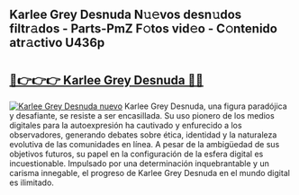 ## Karlee Grey Desnuda N𝚞𝚎vos desn𝚞dos filtr𝚊dos - Parts-PmZ F𝚘tos vid𝚎o - C𝚘ntenido atr𝚊ctivo U436p

# <h2><a href="http://mb81as.tromn.icu/?c=Karlee+Grey+Desnuda">🔗👉👉👉 Karlee Grey Desnuda 🔗🔗</a></h2>

[![Karlee Grey Desnuda nuevo](https://i.imgur.com/pEAQMta.gif)](http://mb81as.tromn.icu/?c=Karlee+Grey+Desnuda)
Karlee Grey Desnuda, una figura paradójica y desafiante, se resiste a ser encasillada. Su uso pionero de los medios digitales para la autoexpresión ha cautivado y enfurecido a los observadores, generando debates sobre ética, identidad y la naturaleza evolutiva de las comunidades en línea. A pesar de la ambigüedad de sus objetivos futuros, su papel en la configuración de la esfera digital es incuestionable. Impulsado por una determinación inquebrantable y un carisma innegable, el progreso de Karlee Grey Desnuda en el mundo digital es ilimitado.

